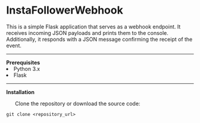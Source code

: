 # InstaFollowerWebhook

This is a simple Flask application that serves as a webhook endpoint. It receives incoming JSON payloads and prints them to the console. Additionally, it responds with a JSON message confirming the receipt of the event.
<hr>
<strong>Prerequisites</strong>
<li>Python 3.x</li>
<li>Flask</li>
<hr>
<strong>Installation</strong>
<br>
<ol>Clone the repository or download the source code:</ol>

<code>git clone <repository_url></code>